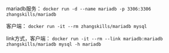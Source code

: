 mariadb服务：
`docker run -d --name mariadb -p 3306:3306 zhangskills/mariadb`

客户端：
`docker run -it --rm zhangskills/mariadb mysql` 

link方式，客户端：
`docker run -it --rm --link mariadb:mariadb zhangskills/mariadb mysql -h mariadb`